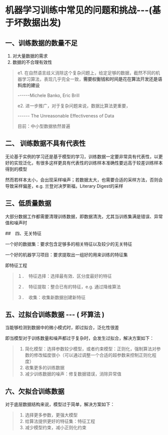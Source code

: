 # 机器学习训练中常见的问题和挑战---(基于坏数据出发)

## 一、训练数据的数量不足

1. 对大量数据的需求
2. 数据的不合理有效性

> e1. 在自然语言歧义消除这个复杂问题上，给定足够的数据，截然不同的机器学习算法，表现几乎完全一致，**需要权衡钱和时间是花在算法开发还是语料库的建设**
>
> ------Michele Banko, Eric Brill
>
> e2. 进一步推广，对于复杂问题来说，数据比算法更重要，
>
> ------ The Unreasonable Effectiveness of Data
>
> 目前：中小型数据依然普遍



## 二、 训练数据不具有代表性

无论基于实例的学习还是基于模型的学习，训练数据一定要非常具有代表性，以更好的实现泛化，有很多这样更具有代表性的训练样本准确性要远高于较差训练样本得到的模型

然而若样本太小，会出现采样噪声；若数据太大，也需要合适的采样方法，否则会导致采样偏差，e.g. 兰登对决罗斯福，Literary Digest的采样



## 三、低质量数据

大部分数据工作都需要清理训练数据，即数据清洗，尤其当训练集满是错误、异常值和噪声时

##　四、无关特征

一个好的数据集：要求包含足够多的相关特征以及较少的无关特征

一个好的机器学习项目：要求提取出一组好的用来训练的特征集

即特征工程

> １．　特征选择：选择最有效、区分度最好的特征
>
> ２．　特征提取：整合已有的特征，e.g. 通过降维算法
>
> ３．　收集：收集新数据创建新特征

## 五、过拟合训练数据 --- ( 坏算法 )

当能够检测到数据中的微小模式时，即过拟合，泛化性很差

即当模型对于训练数量和噪声都过于复杂时，会发生过拟合，解决方案如下：

> 1. 简化模型：选择参数较少模型，或者约束模型：正则化，强制算法对参数的修改幅度很小（可以通过调整一个合适的超参数来控制正则化程度）
> 2. 收集更多的训练数据
> 3. 减少训练数据的噪声：修复数据错误，消除异常值

## 六、欠拟合训练数据

对于底层数据结构来说，模型过于简单，解决方案如下：

> 1. 选择更多参数，更强大模型
> 2. 给算法提供更好的特征集：特征工程
> 3. 减少模型约束，减小正则化约束









